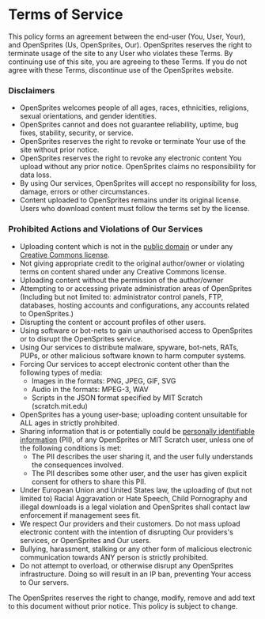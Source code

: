 # Terms of Service
This policy forms an agreement between the end-user (You, User, Your), and OpenSprites (Us, OpenSprites, Our). OpenSprites reserves the right to terminate usage of the site to any User who violates these Terms. By continuing use of this site, you are agreeing to these Terms. If you do not agree with these Terms, discontinue use of the OpenSprites website.

### Disclaimers ###
 - OpenSprites welcomes people of all ages, races, ethnicities, religions, sexual orientations, and gender identities.
 - OpenSprites cannot and does not guarantee reliability, uptime, bug fixes, stability, security, or service.
 - OpenSprites reserves the right to revoke or terminate Your use of the site without prior notice.
 - OpenSprites reserves the right to revoke any electronic content You upload without any prior notice. OpenSprites claims no responsibility for data loss.
 - By using Our services, OpenSprites will accept no responsibility for loss, damage, errors or other circumstances.
 - Content uploaded to OpenSprites remains under its original license. Users who download content must follow the terms set by the license.

### Prohibited Actions and Violations of Our Services ###
 - Uploading content which is not in the [public domain](https://en.wikipedia.org/wiki/Public_domain) or under any [Creative Commons license](https://creativecommons.org/share-your-work/licensing-types-examples/).
 - Not giving appropriate credit to the original author/owner or violating terms on content shared under any Creative Commons license.
 - Uploading content without the permission of the author/owner
 - Attempting to or accessing private administration areas of OpenSprites (Including but not limited to: administrator control panels, FTP, databases, hosting accounts and configurations, any accounts related to OpenSprites.)
 - Disrupting the content or account profiles of other users.
 - Using software or bot-nets to gain unauthorised access to OpenSprites or to disrupt the OpenSprites service.
 - Using Our services to distribute malware, spyware, bot-nets, RATs, PUPs, or other malicious software known to harm computer systems.
 - Forcing Our services to accept electronic content other than the following types of media:
   - Images in the formats: PNG, JPEG, GIF, SVG
   - Audio in the formats: MPEG-3, WAV
   - Scripts in the JSON format specified by MIT Scratch (scratch.mit.edu)
 - OpenSprites has a young user-base; uploading content unsuitable for ALL ages in strictly prohibited.
 - Sharing information that is or potentially could be [personally identifiable information](http://en.wikipedia.org/wiki/Personally_identifiable_information) (PII), of any OpenSprites or MIT Scratch user, unless one of the following conditions is met:
   - The PII describes the user sharing it, and the user fully understands the consequences involved.
   - The PII describes some other user, and the user has given explicit consent for others to share this PII.
 - Under European Union and United States law, the uploading of (but not limited to) Racial Aggravation or Hate Speech, Child Pornography and illegal downloads is a legal violation and OpenSprites shall contact law enforcement if management sees fit.
 - We respect Our providers and their customers. Do not mass upload electronic content with the intention of disrupting Our providers's services, or OpenSprites and Our users.
 - Bullying, harassment, stalking or any other form of malicious electronic communication towards ANY person is strictly prohibited. 
 - Do not attempt to overload, or otherwise disrupt any OpenSprites infrastructure. Doing so will result in an IP ban, preventing Your access to Our servers.

The OpenSprites  reserves the right to change, modify, remove and add text to this document without prior notice. This policy is subject to change.
